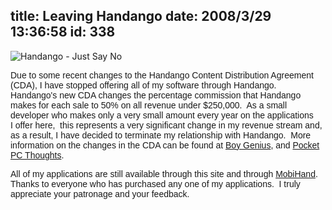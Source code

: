 title: Leaving Handango
date: 2008/3/29 13:36:58
id: 338
---
![Handango - Just Say No](/journal_images/handango-thumbsdown.gif)

<font face="Arial">Due to some recent changes to the Handango Content Distribution Agreement (CDA), I have stopped offering all of my software through Handango.  Handango's new CDA changes the percentage commission that Handango makes for each sale to 50% on all revenue under $250,000.  As a small developer who makes only a very small amount every year on the applications I offer here,  this represents a very significant change in my revenue stream and, as a result, I have decided to terminate my relationship with Handango.  More information on the changes in the CDA can be found at [Boy Genius](http://www.boygeniusreport.com/2008/02/16/handango-revises-cda-says-screw-you-to-developers/), and [Pocket PC Thoughts](http://www.pocketpcthoughts.com/news/show/88336/viva-la-resistance-software-developers-leaving-handango.html).</font>

<font face="Arial">All of my applications are still available through this site and through [MobiHand](http://www.mobihand.com).  Thanks to everyone who has purchased any one of my applications.  I truly appreciate your patronage and your feedback.</font>
